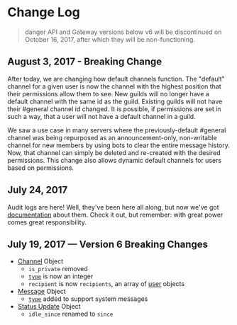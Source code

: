 # Change Log

>danger
>API and Gateway versions below v6 will be discontinued on October 16, 2017, after which they will be non-functioning.

## August 3, 2017 - Breaking Change

After today, we are changing how default channels function. The "default" channel for a given user is now the channel with the highest position that their permissions allow them to see. New guilds will no longer have a default channel with the same id as the guild. Existing guilds will not have their #general channel id changed. It is possible, if permissions are set in such a way, that a user will not have a default channel in a guild.

We saw a use case in many servers where the previously-default #general channel was being repurposed as an announcement-only, non-writable channel for new members by using bots to clear the entire message history. Now, that channel can simply be deleted and re-created with the desired permissions. This change also allows dynamic default channels for users based on permissions.

## July 24, 2017

Audit logs are here! Well, they've been here all along, but now we've got [documentation](#DOCS_AUDIT_LOG/audit-logs) about them. Check it out, but remember: with great power comes great responsibility.

## July 19, 2017 — Version 6 Breaking Changes

* [Channel](#DOCS_CHANNEL/channel-object) Object
  * `is_private` removed
  * [`type`](#DOCS_CHANNEL/channel-object-channel-types) is now an integer
  * `recipient` is now `recipients`, an array of [user](#DOCS_USER/user-object) objects
* [Message](#DOCS_CHANNEL/message-object) Object
  * [`type`](#DOCS_CHANNEL/message-object-message-types) added to support system messages
* [Status Update](#DOCS_GATEWAY/gateway-status-update-gateway-status-update-structure) Object
  * `idle_since` renamed to `since`